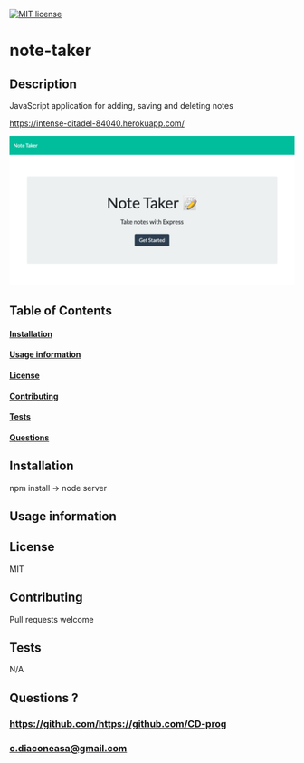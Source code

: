 
[![MIT license](https://img.shields.io/badge/License-MIT-blue.svg)](https://lbesson.mit-license.org/)

# note-taker

## Description
JavaScript application for adding, saving and deleting notes

https://intense-citadel-84040.herokuapp.com/


<img src="./public/assets/screen-shot.png">

## Table of Contents
#### [Installation](https://github.com/CD-prog/readme-generator#installation-1)
#### [Usage information](https://github.com/CD-prog/readme-generator#usage-information-1)
#### [License](https://github.com/CD-prog/readme-generator#license-1)
#### [Contributing](https://github.com/CD-prog/readme-generator#contributing-1)
#### [Tests](https://github.com/CD-prog/readme-generator#tests-1)
#### [Questions](https://github.com/CD-prog/readme-generator#questions-)


## Installation
npm install -> node server

## Usage information


## License
MIT

## Contributing
Pull requests welcome

## Tests
N/A

## Questions ?
### https://github.com/https://github.com/CD-prog
### c.diaconeasa@gmail.com
